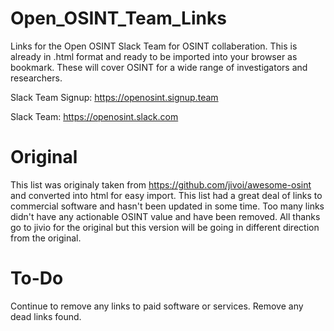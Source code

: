 # Open_OSINT_Team_Links
Links for the Open OSINT Slack Team for OSINT collaberation. This is already in .html format and ready to be imported into your browser as bookmark. These will cover OSINT for a wide range of investigators and researchers.

Slack Team Signup: https://openosint.signup.team

Slack Team: https://openosint.slack.com

# Original
This list was originaly taken from https://github.com/jivoi/awesome-osint and converted into html for easy import. This list had a great deal of links to commercial software and hasn't been updated in some time. Too many links didn't have any actionable OSINT value and have been removed. All thanks go to jivio for the original but this version will be going in different direction from the original.

# To-Do
Continue to remove any links to paid software or services.
Remove any dead links found.




